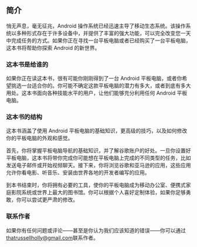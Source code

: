 ## 简介

悄无声息，毫无征兆，Android 操作系统已经迅速主导了移动生态系统。该操作系统以多种形式存在于许多设备中，并提供了丰富的强大功能，可以完全改变您一天中完成任务的方式。如果你正在寻找一台平板电脑或者已经购买了一台平板电脑，这本书将帮助你探索 Android 的新世界。

### 这本书是给谁的

如果你正在读这本书，很有可能你刚刚得到了一台 Android 平板电脑，或者你希望挑选一台适合你的。你可能不确定这款平板电脑的潜力有多大，或者到底有多大用处。这本书面向各种技能水平的用户，让他们能够充分利用任何 Android 平板电脑。

### 这本书的结构

这本书涵盖了使用 Android 平板电脑的基础知识，更高级的技巧，以及如何修改你的平板电脑的外观和感觉。

首先，你将掌握平板电脑导航的基础知识，并了解谷歌账户的好处。一旦你设置好平板电脑，这本书将带你完成你可能想在平板电脑上完成的不同类型的任务，比如发送电子邮件或开始视频聊天。接下来，你将浏览谷歌和亚马逊的应用，这些应用允许你看电影、听音乐、安装由世界各地的开发者编写的应用。

到本书结束时，你将拥有必要的工具，使你的平板电脑成为移动办公室、便携式家庭影院系统或世界上最大的图书馆。你可以根据个人喜好定制体验，如果你足够勇敢，你可以尝试更严肃的修改。

### 联系作者

如果你有任何问题或评论——甚至是你认为我们应该知道的错误——你可以通过[thatrussellholly@gmail.com](http://thatrussellholly@gmail.com)联系作者。